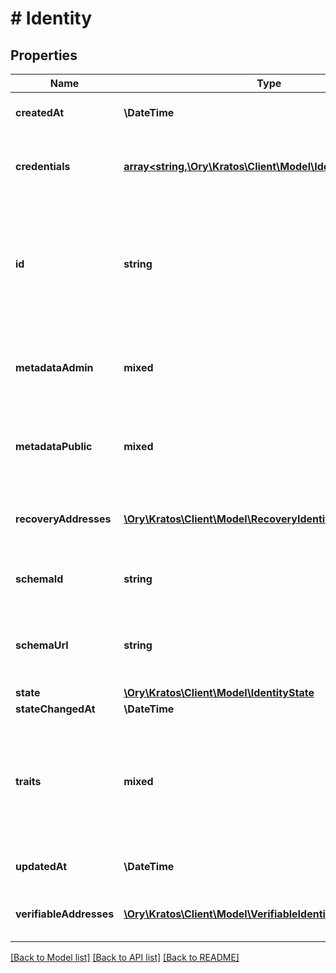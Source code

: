 # # Identity

## Properties

Name | Type | Description | Notes
------------ | ------------- | ------------- | -------------
**createdAt** | **\DateTime** | CreatedAt is a helper struct field for gobuffalo.pop. | [optional]
**credentials** | [**array<string,\Ory\Kratos\Client\Model\IdentityCredentials>**](IdentityCredentials.md) | Credentials represents all credentials that can be used for authenticating this identity. | [optional]
**id** | **string** | ID is the identity&#39;s unique identifier.  The Identity ID can not be changed and can not be chosen. This ensures future compatibility and optimization for distributed stores such as CockroachDB. |
**metadataAdmin** | **mixed** | NullJSONRawMessage represents a json.RawMessage that works well with JSON, SQL, and Swagger and is NULLable- | [optional]
**metadataPublic** | **mixed** | NullJSONRawMessage represents a json.RawMessage that works well with JSON, SQL, and Swagger and is NULLable- | [optional]
**recoveryAddresses** | [**\Ory\Kratos\Client\Model\RecoveryIdentityAddress[]**](RecoveryIdentityAddress.md) | RecoveryAddresses contains all the addresses that can be used to recover an identity. | [optional]
**schemaId** | **string** | SchemaID is the ID of the JSON Schema to be used for validating the identity&#39;s traits. |
**schemaUrl** | **string** | SchemaURL is the URL of the endpoint where the identity&#39;s traits schema can be fetched from.  format: url |
**state** | [**\Ory\Kratos\Client\Model\IdentityState**](IdentityState.md) |  | [optional]
**stateChangedAt** | **\DateTime** |  | [optional]
**traits** | **mixed** | Traits represent an identity&#39;s traits. The identity is able to create, modify, and delete traits in a self-service manner. The input will always be validated against the JSON Schema defined in &#x60;schema_url&#x60;. |
**updatedAt** | **\DateTime** | UpdatedAt is a helper struct field for gobuffalo.pop. | [optional]
**verifiableAddresses** | [**\Ory\Kratos\Client\Model\VerifiableIdentityAddress[]**](VerifiableIdentityAddress.md) | VerifiableAddresses contains all the addresses that can be verified by the user. | [optional]

[[Back to Model list]](../../README.md#models) [[Back to API list]](../../README.md#endpoints) [[Back to README]](../../README.md)
